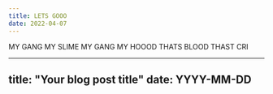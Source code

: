 ```yaml
---
title: LETS GOOO
date: 2022-04-07
---
```


MY GANG MY SLIME MY GANG MY HOOOD THATS BLOOD THAST CRI

---
title: "Your blog post title"
date: YYYY-MM-DD
---
